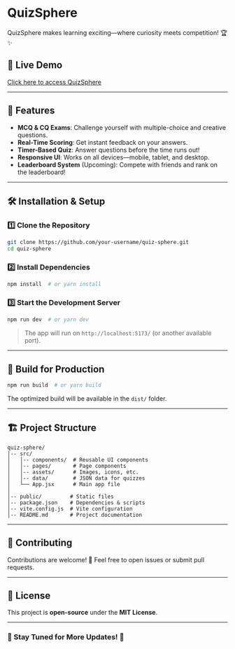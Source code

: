 # QuizSphere

QuizSphere makes learning exciting—where curiosity meets competition! 🏆✨

## 🚀 Live Demo
[Click here to access QuizSphere](https://quiz-sphere-cgqnz92by-saikat1076s-projects.vercel.app/)

---

## 📌 Features
- **MCQ & CQ Exams**: Challenge yourself with multiple-choice and creative questions.
- **Real-Time Scoring**: Get instant feedback on your answers.
- **Timer-Based Quiz**: Answer questions before the time runs out!
- **Responsive UI**: Works on all devices—mobile, tablet, and desktop.
- **Leaderboard System** (Upcoming): Compete with friends and rank on the leaderboard!

---

## 🛠️ Installation & Setup

### 1️⃣ Clone the Repository
```bash
git clone https://github.com/your-username/quiz-sphere.git
cd quiz-sphere
```

### 2️⃣ Install Dependencies
```bash
npm install  # or yarn install
```

### 3️⃣ Start the Development Server
```bash
npm run dev  # or yarn dev
```

> The app will run on `http://localhost:5173/` (or another available port).

---

## 🔧 Build for Production
```bash
npm run build  # or yarn build
```
The optimized build will be available in the `dist/` folder.

---

## 🏗️ Project Structure
```
quiz-sphere/
│-- src/
│   │-- components/  # Reusable UI components
│   │-- pages/       # Page components
│   │-- assets/      # Images, icons, etc.
│   │-- data/        # JSON data for quizzes
│   └── App.jsx      # Main app file
│
│-- public/         # Static files
│-- package.json    # Dependencies & scripts
│-- vite.config.js  # Vite configuration
│-- README.md       # Project documentation
```

---

## 🤝 Contributing
Contributions are welcome! 🚀 Feel free to open issues or submit pull requests.

---

## 📜 License
This project is **open-source** under the **MIT License**.

---

### 🎯 Stay Tuned for More Updates! 🚀

